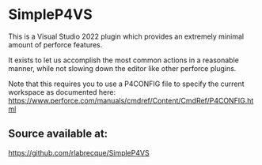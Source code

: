 # SimpleP4VS

This is a Visual Studio 2022 plugin which provides an extremely minimal amount of perforce features.

It exists to let us accomplish the most common actions in a reasonable manner, while not slowing down the editor like other perforce plugins.

Note that this requires you to use a P4CONFIG file to specify the current workspace as documented here:
https://www.perforce.com/manuals/cmdref/Content/CmdRef/P4CONFIG.html

## Source available at:

https://github.com/rlabrecque/SimpleP4VS
